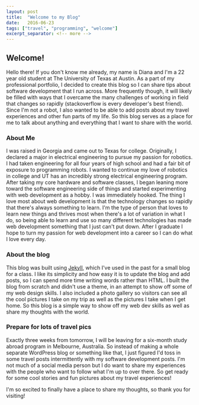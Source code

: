 ```yaml
---
layout: post
title:  "Welcome to my Blog"
date:   2016-06-23
tags: ["travel", "programming", "welcome"]
excerpt_separator: <!-- more -->
---
```


## Welcome!
Hello there! If you don't know me already, my name is Diana and I'm a 22 year old student at The University of Texas at Austin. As a part of my professional portfolio, I decided to create this blog so I can share tips about software development that I run across. More frequently though, it will likely be filled with ways that I overcame the many challenges of working in field that changes so rapidly<!-- more --> (stackoverflow is every developer's best friend). Since I'm not a robot, I also wanted to be able to add posts about my travel experiences and other fun parts of my life. So this blog serves as a place for me to talk about anything and everything that I want to share with the world.

### About Me
I was raised in Georgia and came out to Texas for college. Originally, I declared a major in electrical engineering to pursue my passion for robotics. I had taken engineering for all four years of high school and had a fair bit of exposure to programming robots. I wanted to continue my love of robotics in college and UT has an incredibly strong electrical engineering program. After taking my core hardware and software classes, I began leaning more toward the software engineering side of things and started experimenting with web development as a hobby. I was immediately hooked. The thing I love most about web development is that the technology changes so rapidly that there's always something to learn. I'm the type of person that loves to learn new things and thrives most when there's a lot of variation in what I do, so being able to learn and use so many different technologies has made web development something that I just can't put down. After I graduate I hope to turn my passion for web development into a career so I can do what I love every day.

### About the blog
This blog was built using [Jekyll](https://jekyllrb.com/), which I've used in the past for a small blog for a class. I like its simplicity and how easy it is to update the blog and add posts, so I can spend more time writing words rather than HTML. I built the blog from scratch and didn't use a theme, in an attempt to show off some of my web design skills. I also included a photo gallery so visitors can see all the cool pictures I take on my trip as well as the pictures I take when I get home. So this blog is a simple way to show off my web dev skills as well as share my thoughts with the world.

### Prepare for lots of travel pics
Exactly three weeks from tomorrow, I will be leaving for a six-month study abroad program in Melbourne, Australia. So instead of making a whole separate WordPress blog or something like that, I just figured I'd toss in some travel posts intermittently with my software development posts. I'm not much of a social media person but I do want to share my experiences with the people who want to follow what I'm up to over there. So get ready for some cool stories and fun pictures about my travel experiences!

I'm so excited to finally have a place to share my thoughts, so thank you for visiting!
